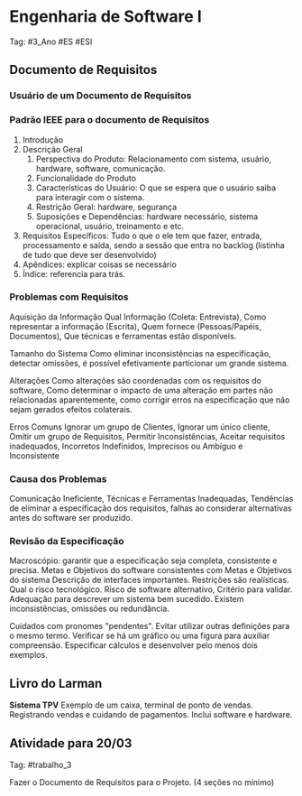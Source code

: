 # Engenharia de Software I

Tag: #3_Ano #ES #ESI

## Documento de Requisitos
### Usuário de um Documento de Requisitos

### Padrão IEEE para o documento de Requisitos
1. Introdução
2. Descrição Geral
	1. Perspectiva do Produto: Relacionamento com sistema, usuário, hardware, software, comunicação.
	2. Funcionalidade do Produto
	3. Características do Usuário: O que se espera que o usuário saiba para interagir com o sistema.
	4. Restrição Geral: hardware, segurança
	5. Suposições e Dependências: hardware necessário, sistema operacional, usuário, treinamento e etc.
3. Requisitos Específicos: Tudo o que o ele tem que fazer, entrada, processamento e saída, sendo a sessão que entra no backlog (listinha de tudo que deve ser desenvolvido)
4. Apêndices: explicar coisas se necessário
5. Índice: referencia para trás.

### Problemas com Requisitos

Aquisição da Informação
Qual Informação (Coleta: Entrevista), Como representar a informação (Escrita), Quem fornece (Pessoas/Papéis, Documentos), Que técnicas e ferramentas estão disponíveis.

Tamanho do Sistema
Como eliminar inconsistências na especificação, detectar omissões, é possível efetivamente particionar um grande sistema.

Alterações
Como alterações são coordenadas com os requisitos do software, Como determinar o impacto de uma alteração em partes não relacionadas aparentemente, como corrigir erros na especificação que não sejam gerados efeitos colaterais.

Erros Comuns
Ignorar um grupo de Clientes, Ignorar um único cliente, Omitir um grupo de Requisitos, Permitir Inconsistências, Aceitar requisitos inadequados, Incorretos Indefinidos, Imprecisos ou Ambíguo e Inconsistente

### Causa dos Problemas

Comunicação Ineficiente, Técnicas e Ferramentas Inadequadas, Tendências de eliminar a especificação dos requisitos, falhas ao considerar alternativas antes do software ser produzido.

### Revisão da Especificação

Macroscópio: garantir que a especificação seja completa, consistente e precisa. Metas e Objetivos do software consistentes com Metas e Objetivos do sistema Descrição de interfaces importantes. Restrições são realísticas. Qual o risco tecnológico. Risco de software alternativo, Critério para validar. Adequação para descrever um sistema bem sucedido. Existem inconsistências, omissões ou redundância.

Cuidados com pronomes "pendentes". Evitar utilizar outras definições para o mesmo termo. Verificar se há um gráfico ou uma figura para auxiliar compreensão. Especificar cálculos e desenvolver pelo menos dois exemplos.

## Livro do Larman

**Sistema TPV** Exemplo de um caixa, terminal de ponto de vendas. Registrando vendas e cuidando de pagamentos. Inclui software e hardware.

## Atividade para 20/03

Tag: #trabalho_3

Fazer o Documento de Requisitos para o Projeto. (4 seções no mínimo)